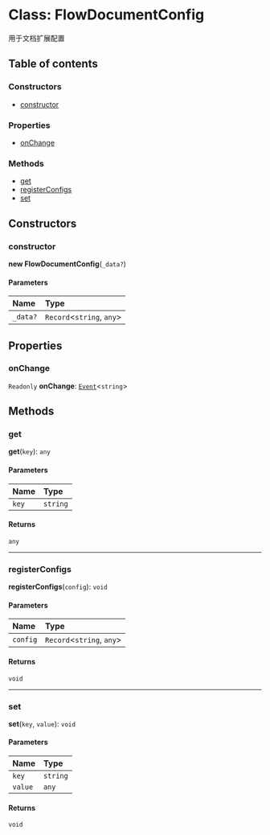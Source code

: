 # Class: FlowDocumentConfig

用于文档扩展配置

## Table of contents

### Constructors

* [constructor](/en/auto-docs/free-layout-editor/classes/FlowDocumentConfig.md#constructor)

### Properties

* [onChange](/en/auto-docs/free-layout-editor/classes/FlowDocumentConfig.md#onchange)

### Methods

* [get](/en/auto-docs/free-layout-editor/classes/FlowDocumentConfig.md#get)
* [registerConfigs](/en/auto-docs/free-layout-editor/classes/FlowDocumentConfig.md#registerconfigs)
* [set](/en/auto-docs/free-layout-editor/classes/FlowDocumentConfig.md#set)

## Constructors

### constructor

**new FlowDocumentConfig**(`_data?`)

#### Parameters

| Name | Type |
| :------ | :------ |
| `_data?` | `Record`<`string`, `any`> |

## Properties

### onChange

`Readonly` **onChange**: [`Event`](/en/auto-docs/free-layout-editor/interfaces/Event-1.md)<`string`>

## Methods

### get

**get**(`key`): `any`

#### Parameters

| Name | Type |
| :------ | :------ |
| `key` | `string` |

#### Returns

`any`

***

### registerConfigs

**registerConfigs**(`config`): `void`

#### Parameters

| Name | Type |
| :------ | :------ |
| `config` | `Record`<`string`, `any`> |

#### Returns

`void`

***

### set

**set**(`key`, `value`): `void`

#### Parameters

| Name | Type |
| :------ | :------ |
| `key` | `string` |
| `value` | `any` |

#### Returns

`void`
